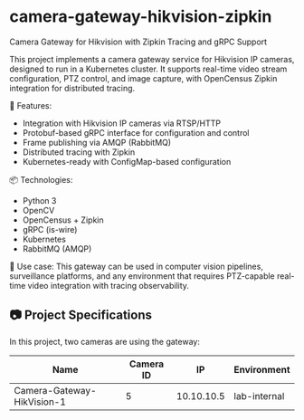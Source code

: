# camera-gateway-hikvision-zipkin
Camera Gateway for Hikvision with Zipkin Tracing and gRPC Support

This project implements a camera gateway service for Hikvision IP cameras, designed to run in a Kubernetes cluster. It supports real-time video stream configuration, PTZ control, and image capture, with OpenCensus Zipkin integration for distributed tracing.

🔧 Features:
- Integration with Hikvision IP cameras via RTSP/HTTP
- Protobuf-based gRPC interface for configuration and control
- Frame publishing via AMQP (RabbitMQ)
- Distributed tracing with Zipkin
- Kubernetes-ready with ConfigMap-based configuration

📦 Technologies:
- Python 3
- OpenCV
- OpenCensus + Zipkin
- gRPC (is-wire)
- Kubernetes
- RabbitMQ (AMQP)

🚀 Use case:
This gateway can be used in computer vision pipelines, surveillance platforms, and any environment that requires PTZ-capable real-time video integration with tracing observability.

## 📷 Project Specifications

In this project, two cameras are using the gateway:

| **Name**                      | **Camera ID** | **IP**         | **Environment** |
|------------------------------|---------------|----------------|-----------------|
| Camera-Gateway-HikVision-1   | 5             | 10.10.10.5     | lab-internal    |
